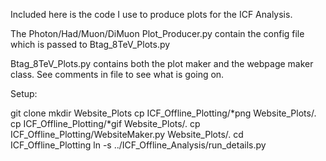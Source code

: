 Included here is the code I use to produce plots for the ICF Analysis.

The Photon/Had/Muon/DiMuon Plot_Producer.py contain the config file which is passed to Btag_8TeV_Plots.py

Btag_8TeV_Plots.py contains both the plot maker and the webpage maker class. See comments in file to see what is going on.


Setup:

git clone <repo url>
mkdir Website_Plots
cp ICF_Offline_Plotting/*png Website_Plots/.
cp ICF_Offline_Plotting/*gif Website_Plots/.
cp ICF_Offline_Plotting/WebsiteMaker.py Website_Plots/.
cd ICF_Offline_Plotting
ln -s ../ICF_Offline_Analysis/run_details.py
